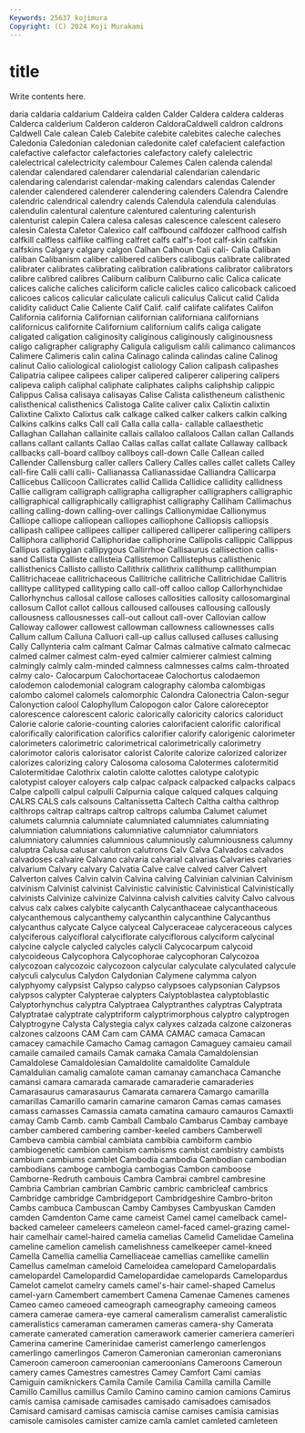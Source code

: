 ```yaml
---
Keywords: 25637 kojimura
Copyright: (C) 2024 Koji Murakami
---
```


# title

Write contents here.



daria caldaria caldarium Caldeira calden Calder
Caldera caldera calderas Calderca calderium Calderon calderon CaldoraCaldwell caldron caldrons
Caldwell Cale calean Caleb Calebite calebite calebites caleche caleches Caledonia
Caledonian caledonian caledonite calef calefacient calefaction calefactive calefactor calefactories calefactory
calefy calelectric calelectrical calelectricity calembour Calemes Calen calenda calendal calendar
calendared calendarer calendarial calendarian calendaric calendaring calendarist calendar-making calendars calendas
Calender calender calendered calenderer calendering calenders Calendra Calendre calendric calendrical
calendry calends Calendula calendula calendulas calendulin calentural calenture calentured calenturing
calenturish calenturist calepin Calera calesa calesas calescence calescent calesero calesin
Calesta Caletor Calexico calf calfbound calfdozer calfhood calfish calfkill calfless
calflike calfling calfret calfs calf's-foot calf-skin calfskin calfskins Calgary calgary
calgon Calhan Calhoun Cali cali- Calia Caliban caliban Calibanism caliber
calibered calibers calibogus calibrate calibrated calibrater calibrates calibrating calibration calibrations
calibrator calibrators calibre calibred calibres Caliburn caliburn Caliburno calic Calica
calicate calices caliche caliches caliciform calicle calicles calico calicoback calicoed
calicoes calicos calicular caliculate caliculi caliculus Calicut calid Calida calidity
caliduct Calie Caliente Calif Calif. calif califate califates Califon California
california Californian californian californiana californians californicus californite Californium californium califs
caliga caligate caligated caligation caliginosity caliginous caliginously caliginousness caligo caligrapher
caligraphy Caligula caligulism calili calimanco calimancos Calimere Calimeris calin calina
Calinago calinda calindas caline Calinog calinut Calio caliological caliologist caliology
Calion calipash calipashes Calipatria calipee calipees caliper calipered caliperer calipering
calipers calipeva caliph caliphal caliphate caliphates caliphs caliphship calippic Calippus
Calisa calisaya calisayas Calise Calista calistheneum calisthenic calisthenical calisthenics Calistoga
Calite caliver calix Calixtin calixtin Calixtine Calixto Calixtus calk calkage
calked calker calkers calkin calking Calkins calkins calks Call call
Calla calla calla- callable callaesthetic Callaghan Callahan callainite callais callaloo
callaloos Callan callan Callands callans callant callants Callao Callas callas
callat callate Callaway callback callbacks call-board callboy callboys call-down Calle
Callean called Callender Callensburg caller callers Callery Calles calles callet
callets Calley call-fire Calli calli calli- Callianassa Callianassidae Calliandra Callicarpa
Callicebus Callicoon Callicrates callid Callida Callidice callidity callidness Callie calligram
calligraph calligrapha calligrapher calligraphers calligraphic calligraphical calligraphically calligraphist calligraphy Calliham
Callimachus calling calling-down calling-over callings Callionymidae Callionymus Calliope calliope calliopean
calliopes calliophone Calliopsis calliopsis callipash callipee callipees calliper callipered calliperer
callipering callipers Calliphora calliphorid Calliphoridae calliphorine Callipolis callippic Callippus Callipus
callipygian callipygous Callirrhoe Callisaurus callisection callis-sand Callista Calliste callisteia Callistemon
Callistephus callisthenic callisthenics Callisto callisto Callithrix callithrix callithump callithumpian Callitrichaceae
callitrichaceous Callitriche callitriche Callitrichidae Callitris callitype callityped callityping callo call-off
calloo callop Callorhynchidae Callorhynchus callosal callose calloses callosities callosity callosomarginal
callosum Callot callot callous calloused callouses callousing callously callousness callousnesses
call-out callout call-over Callovian callow Calloway callower callowest callowman callowness
callownesses calls Callum callum Calluna Calluori call-up callus callused calluses
callusing Cally Callynteria calm calmant Calmar Calmas calmative calmato calmecac
calmed calmer calmest calm-eyed calmier calmierer calmiest calming calmingly calmly
calm-minded calmness calmnesses calms calm-throated calmy calo- Calocarpum Calochortaceae Calochortus
calodaemon calodemon calodemonial calogram calography calomba calombigas calombo calomel calomels
calomorphic Calondra Calonectria Calon-segur Calonyction calool Calophyllum Calopogon calor Calore
caloreceptor calorescence calorescent caloric calorically caloricity calorics caloriduct Calorie calorie
calorie-counting calories calorifacient calorific calorifical calorifically calorification calorifics calorifier calorify
calorigenic calorimeter calorimeters calorimetric calorimetrical calorimetrically calorimetry calorimotor caloris calorisator
calorist Calorite calorize calorized calorizer calorizes calorizing calory Calosoma calosoma
Calotermes calotermitid Calotermitidae Calothrix calotin calotte calottes calotype calotypic calotypist
caloyer caloyers calp calpac calpack calpacked calpacks calpacs Calpe calpolli
calpul calpulli Calpurnia calque calqued calques calquing CALRS CALS cals
calsouns Caltanissetta Caltech Caltha caltha calthrop calthrops caltrap caltraps caltrop
caltrops calumba Calumet calumet calumets calumnia calumniate calumniated calumniates calumniating
calumniation calumniations calumniative calumniator calumniators calumniatory calumnies calumnious calumniously calumniousness
calumny caluptra Calusa calusar calutron calutrons Calv Calva Calvados calvados
calvadoses calvaire Calvano calvaria calvarial calvarias Calvaries calvaries calvarium Calvary
calvary Calvatia Calve calve calved calver Calvert Calverton calves Calvin
calvin Calvina calving Calvinian calvinian Calvinism calvinism Calvinist calvinist Calvinistic
calvinistic Calvinistical Calvinistically calvinists Calvinize calvinize Calvinna calvish calvities calvity
Calvo calvous calvus calx calxes calybite calycanth Calycanthaceae calycanthaceous calycanthemous
calycanthemy calycanthin calycanthine Calycanthus calycanthus calycate Calyce calyceal Calyceraceae calyceraceous
calyces calyciferous calycifloral calyciflorate calyciflorous calyciform calycinal calycine calycle calycled
calycles calycli Calycocarpum calycoid calycoideous Calycophora Calycophorae calycophoran Calycozoa calycozoan
calycozoic calycozoon calycular calyculate calyculated calycule calyculi calyculus Calydon Calydonian
Calymene calymma calyon calyphyomy calypsist Calypso calypso calypsoes calypsonian Calypsos
calypsos calypter Calypterae calypters Calyptoblastea calyptoblastic Calyptorhynchus calyptra Calyptraea Calyptranthes
calyptras Calyptrata Calyptratae calyptrate calyptriform calyptrimorphous calyptro calyptrogen Calyptrogyne Calysta
Calystegia calyx calyxes calzada calzone calzoneras calzones calzoons CAM Cam
cam CAMA CAMAC camaca Camacan camacey camachile Camacho Camag camagon
Camaguey camaieu camail camaile camailed camails Camak camaka Camala Camaldolensian
Camaldolese Camaldolesian Camaldolite camaldolite Camaldule Camaldulian camalig camalote caman camanay
camanchaca Camanche camansi camara camarada camarade camaraderie camaraderies Camarasaurus camarasaurus
Camarata camarera Camargo camarilla camarillas Camarillo camarin camarine camaron Camas
camas camases camass camasses Camassia camata camatina camauro camauros Camaxtli
camay Camb Camb. camb Camball Cambalo Cambarus Cambay cambaye camber
cambered cambering camber-keeled cambers Camberwell Cambeva cambia cambial cambiata cambibia
cambiform cambio cambiogenetic cambion cambism cambisms cambist cambistry cambists cambium
cambiums camblet Cambodia cambodia Cambodian cambodian cambodians camboge cambogia cambogias
Cambon camboose Camborne-Redruth cambouis Cambra Cambrai cambrel cambresine Cambria Cambrian
cambrian Cambric cambric cambricleaf cambrics Cambridge cambridge Cambridgeport Cambridgeshire Cambro-briton
Cambs cambuca Cambuscan Camby Cambyses Cambyuskan Camden camden Camdenton Came
came cameist Camel camel camelback camel-backed cameleer cameleers cameleon camel-faced
camel-grazing camel-hair camelhair camel-haired camelia camelias Camelid Camelidae Camelina cameline
camelion camelish camelishness camelkeeper camel-kneed Camella Camellia camellia Camelliaceae camellias
camellike camellin Camellus camelman cameloid Cameloidea camelopard Camelopardalis camelopardel Camelopardid
Camelopardidae camelopards Camelopardus Camelot camelot camelry camels camel's-hair camel-shaped Camelus
camel-yarn Camembert camembert Camena Camenae Camenes camenes Cameo cameo cameoed
cameograph cameography cameoing cameos camera camerae camera-eye cameral cameralism cameralist
cameralistic cameralistics cameraman cameramen cameras camera-shy Camerata camerate camerated cameration
camerawork camerier cameriera camerieri Camerina camerine Camerinidae camerist camerlengo camerlengos
camerlingo camerlingos Cameron Cameronian cameronian cameronians Cameroon cameroon cameroonian cameroonians
Cameroons Cameroun camery cames Camestres camestres Camey Camfort Cami camias
Camiguin camiknickers Camila Camile Camilia Camilla camilla Camille Camillo Camillus
camillus Camilo Camino camino camion camions Camirus camis camisa camisade
camisades camisado camisadoes camisados Camisard camisard camisas camiscia camise camises
camisia camisias camisole camisoles camister camize camla camlet camleted camleteen
